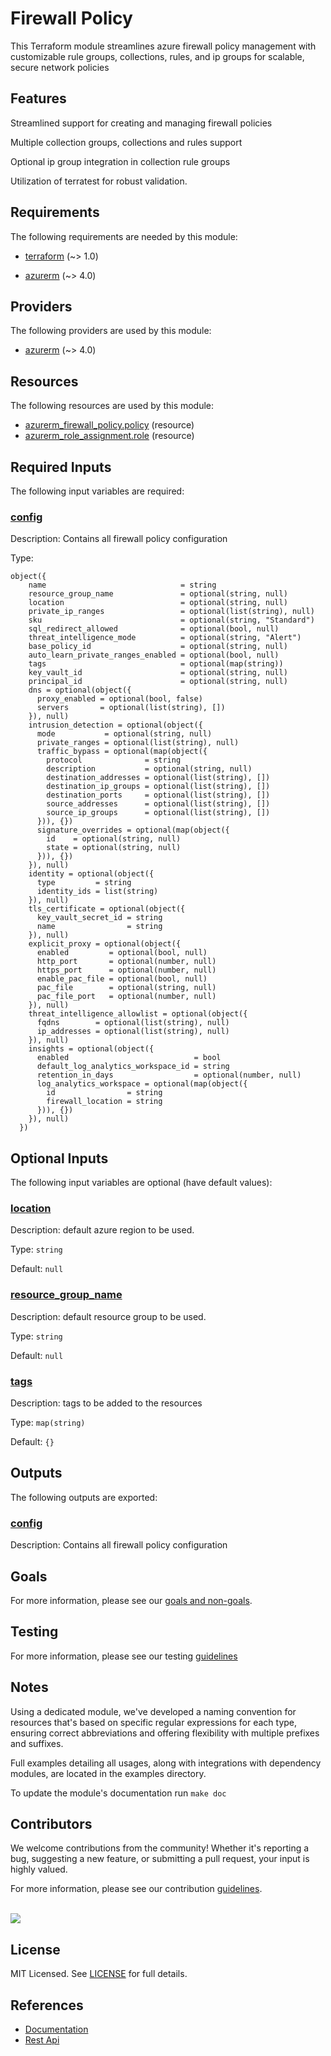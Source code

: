 # Firewall Policy

This Terraform module streamlines azure firewall policy management with customizable rule groups, collections, rules, and ip groups for scalable, secure network policies

## Features

Streamlined support for creating and managing firewall policies

Multiple collection groups, collections and rules support

Optional ip group integration in collection rule groups

Utilization of terratest for robust validation.

<!-- BEGIN_TF_DOCS -->
## Requirements

The following requirements are needed by this module:

- <a name="requirement_terraform"></a> [terraform](#requirement\_terraform) (~> 1.0)

- <a name="requirement_azurerm"></a> [azurerm](#requirement\_azurerm) (~> 4.0)

## Providers

The following providers are used by this module:

- <a name="provider_azurerm"></a> [azurerm](#provider\_azurerm) (~> 4.0)

## Resources

The following resources are used by this module:

- [azurerm_firewall_policy.policy](https://registry.terraform.io/providers/hashicorp/azurerm/latest/docs/resources/firewall_policy) (resource)
- [azurerm_role_assignment.role](https://registry.terraform.io/providers/hashicorp/azurerm/latest/docs/resources/role_assignment) (resource)

## Required Inputs

The following input variables are required:

### <a name="input_config"></a> [config](#input\_config)

Description: Contains all firewall policy configuration

Type:

```hcl
object({
    name                              = string
    resource_group_name               = optional(string, null)
    location                          = optional(string, null)
    private_ip_ranges                 = optional(list(string), null)
    sku                               = optional(string, "Standard")
    sql_redirect_allowed              = optional(bool, null)
    threat_intelligence_mode          = optional(string, "Alert")
    base_policy_id                    = optional(string, null)
    auto_learn_private_ranges_enabled = optional(bool, null)
    tags                              = optional(map(string))
    key_vault_id                      = optional(string, null)
    principal_id                      = optional(string, null)
    dns = optional(object({
      proxy_enabled = optional(bool, false)
      servers       = optional(list(string), [])
    }), null)
    intrusion_detection = optional(object({
      mode           = optional(string, null)
      private_ranges = optional(list(string), null)
      traffic_bypass = optional(map(object({
        protocol              = string
        description           = optional(string, null)
        destination_addresses = optional(list(string), [])
        destination_ip_groups = optional(list(string), [])
        destination_ports     = optional(list(string), [])
        source_addresses      = optional(list(string), [])
        source_ip_groups      = optional(list(string), [])
      })), {})
      signature_overrides = optional(map(object({
        id    = optional(string, null)
        state = optional(string, null)
      })), {})
    }), null)
    identity = optional(object({
      type         = string
      identity_ids = list(string)
    }), null)
    tls_certificate = optional(object({
      key_vault_secret_id = string
      name                = string
    }), null)
    explicit_proxy = optional(object({
      enabled         = optional(bool, null)
      http_port       = optional(number, null)
      https_port      = optional(number, null)
      enable_pac_file = optional(bool, null)
      pac_file        = optional(string, null)
      pac_file_port   = optional(number, null)
    }), null)
    threat_intelligence_allowlist = optional(object({
      fqdns        = optional(list(string), null)
      ip_addresses = optional(list(string), null)
    }), null)
    insights = optional(object({
      enabled                            = bool
      default_log_analytics_workspace_id = string
      retention_in_days                  = optional(number, null)
      log_analytics_workspace = optional(map(object({
        id                = string
        firewall_location = string
      })), {})
    }), null)
  })
```

## Optional Inputs

The following input variables are optional (have default values):

### <a name="input_location"></a> [location](#input\_location)

Description: default azure region to be used.

Type: `string`

Default: `null`

### <a name="input_resource_group_name"></a> [resource\_group\_name](#input\_resource\_group\_name)

Description: default resource group to be used.

Type: `string`

Default: `null`

### <a name="input_tags"></a> [tags](#input\_tags)

Description: tags to be added to the resources

Type: `map(string)`

Default: `{}`

## Outputs

The following outputs are exported:

### <a name="output_config"></a> [config](#output\_config)

Description: Contains all firewall policy configuration
<!-- END_TF_DOCS -->

## Goals

For more information, please see our [goals and non-goals](./GOALS.md).

## Testing

For more information, please see our testing [guidelines](./TESTING.md)

## Notes

Using a dedicated module, we've developed a naming convention for resources that's based on specific regular expressions for each type, ensuring correct abbreviations and offering flexibility with multiple prefixes and suffixes.

Full examples detailing all usages, along with integrations with dependency modules, are located in the examples directory.

To update the module's documentation run `make doc`

## Contributors

We welcome contributions from the community! Whether it's reporting a bug, suggesting a new feature, or submitting a pull request, your input is highly valued.

For more information, please see our contribution [guidelines](./CONTRIBUTING.md). <br><br>

<a href="https://github.com/cloudnationhq/terraform-azure-fwp/graphs/contributors">
  <img src="https://contrib.rocks/image?repo=cloudnationhq/terraform-azure-fwp" />
</a>

## License

MIT Licensed. See [LICENSE](./LICENSE) for full details.

## References

- [Documentation](https://learn.microsoft.com/en-us/azure/firewall/policy-rule-sets)
- [Rest Api](https://learn.microsoft.com/en-us/rest/api/virtualnetwork/firewall-policies)

